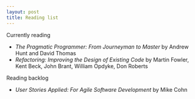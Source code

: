 ```yaml
---
layout: post
title: Reading list
---
```

Currently reading

* _The Pragmatic Programmer: From Journeyman to Master_ by Andrew Hunt and David Thomas
* _Refactoring: Improving the Design of Existing Code_ by Martin Fowler, Kent Beck, John Brant, William Opdyke, Don Roberts

Reading backlog

* _User Stories Applied: For Agile Software Development_ by Mike Cohn
